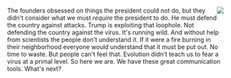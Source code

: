 <img src="http://scripting.com/images/2020/08/04/trumpVomiting.png" border="0" align="right">The founders obsessed on things the president could not do, but they didn't consider what we must <i>require</i> the president to do. He must defend the country against attacks. Trump is exploiting that loophole. Not defending the country against the virus. It's running wild. And without help from scientists the people don't understand it. If it were a fire burning in their neighborhood everyone would understand that it must be put out. No time to waste. But people can't feel that. Evolution didn't teach us to fear a virus at a primal level. So here we are. We have these great communication tools. What's next?
